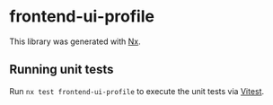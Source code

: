 # frontend-ui-profile

This library was generated with [Nx](https://nx.dev).

## Running unit tests

Run `nx test frontend-ui-profile` to execute the unit tests via [Vitest](https://vitest.dev/).
